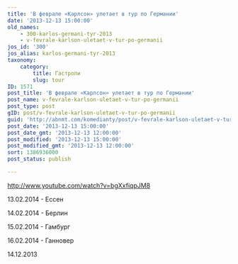 ```yaml
---
title: 'В феврале «Карлсон» улетает в тур по Германии'
date: '2013-12-13 15:00:00'
old_names:
    - 300-karlos-germani-tyr-2013
    - v-fevrale-karlson-uletaet-v-tur-po-germanii
jos_id: '300'
jos_alias: karlos-germani-tyr-2013
taxonomy:
    category:
        title: Гастроли
        slug: tour
ID: 1571
post_title: 'В феврале «Карлсон» улетает в тур по Германии'
post_name: v-fevrale-karlson-uletaet-v-tur-po-germanii
post_type: post
gID: post/v-fevrale-karlson-uletaet-v-tur-po-germanii
guid: 'http://abnmt.com/komedianty/post/v-fevrale-karlson-uletaet-v-tur-po-germanii'
post_date: '2013-12-13 15:00:00'
post_date_gmt: '2013-12-13 12:00:00'
post_modified: '2013-12-13 15:00:00'
post_modified_gmt: '2013-12-13 12:00:00'
sort: 1386936000
post_status: publish

---
```


http://www.youtube.com/watch?v=bgXxfiqpJM8



13.02.2014 - Ессен


14.02.2014 - Берлин


15.02.2014 - Гамбург


16.02.2014 - Ганновер


14.12.2013